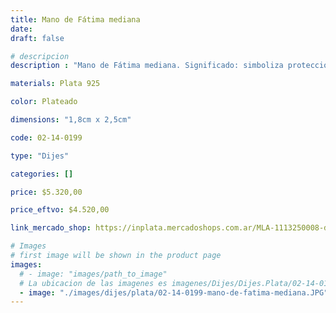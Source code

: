 ```yaml
---
title: Mano de Fátima mediana
date: 
draft: false

# descripcion
description : "Mano de Fátima mediana. Significado: simboliza protección."

materials: Plata 925

color: Plateado

dimensions: "1,8cm x 2,5cm"

code: 02-14-0199

type: "Dijes"

categories: []

price: $5.320,00

price_eftvo: $4.520,00

link_mercado_shop: https://inplata.mercadoshops.com.ar/MLA-1113250008-dije-de-plata-mano-de-fátima-mediana-_JM

# Images
# first image will be shown in the product page
images:
  # - image: "images/path_to_image"
  # La ubicacion de las imagenes es imagenes/Dijes/Dijes.Plata/02-14-0199-mano-de-fatima-mediana
  - image: "./images/dijes/plata/02-14-0199-mano-de-fatima-mediana.JPG"
---
```

